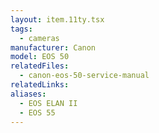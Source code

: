 ```yaml
---
layout: item.11ty.tsx
tags:
  - cameras
manufacturer: Canon
model: EOS 50
relatedFiles:
  - canon-eos-50-service-manual
relatedLinks:
aliases:
  - EOS ELAN II
  - EOS 55
---
```

